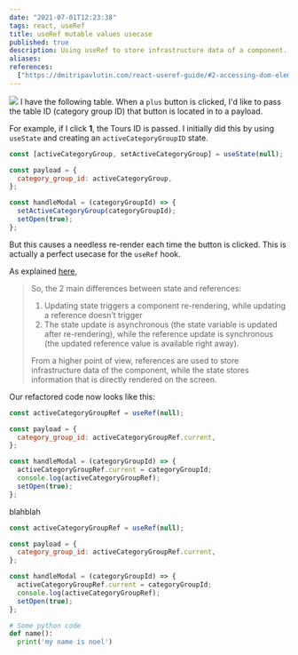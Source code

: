 ```yaml
---
date: "2021-07-01T12:23:38"
tags: react, useRef
title: useRef mutable values usecase
published: true
description: Using useRef to store infrastructure data of a component.
aliases:
references:
  ["https://dmitripavlutin.com/react-useref-guide/#2-accessing-dom-elements"]
---
```


![](/images/useref-mutable-1.jpg)
I have the following table. When a `plus` button is clicked, I'd like to pass the table ID (category group ID) that button is located in to a payload.

For example, if I click **1**, the Tours ID is passed. I initially did this by using `useState` and creating an `activeCategoryGroupID` state.

```js {4}
const [activeCategoryGroup, setActiveCategoryGroup] = useState(null);

const payload = {
  category_group_id: activeCategoryGroup,
};

const handleModal = (categoryGroupId) => {
  setActiveCategoryGroup(categoryGroupId);
  setOpen(true);
};
```

But this causes a needless re-render each time the button is clicked. This is actually a perfect usecase for the `useRef` hook.

As explained [here](https://dmitripavlutin.com/react-useref-guide/#2-accessing-dom-elements),

> So, the 2 main differences between state and references:
>
> 1.  Updating state triggers a component re-rendering, while updating a reference doesn’t trigger
> 2.  The state update is asynchronous (the state variable is updated after re-rendering), while the reference update is synchronous (the updated reference value is available right away).
>
> From a higher point of view, references are used to store infrastructure data of the component, while the state stores information that is directly rendered on the screen.

Our refactored code now looks like this:

```js
const activeCategoryGroupRef = useRef(null);

const payload = {
  category_group_id: activeCategoryGroupRef.current,
};

const handleModal = (categoryGroupId) => {
  activeCategoryGroupRef.current = categoryGroupId;
  console.log(activeCategoryGroupRef);
  setOpen(true);
};
```

blahblah

```js
const activeCategoryGroupRef = useRef(null);

const payload = {
  category_group_id: activeCategoryGroupRef.current,
};

const handleModal = (categoryGroupId) => {
  activeCategoryGroupRef.current = categoryGroupId;
  console.log(activeCategoryGroupRef);
  setOpen(true);
};
```

```py
# Some python code
def name():
  print('my name is noel')
```
